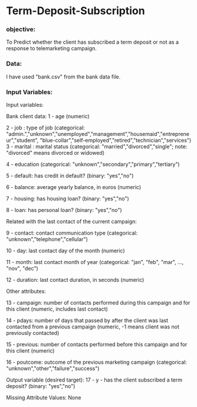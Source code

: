 # Term-Deposit-Subscription

### objective: 
To Predict whether the client has subscribed a term deposit or not as a response to telemarketing campaign.


### Data: 
I have used "bank.csv" from the bank data file.

### Input Variables:

Input variables:

Bank client data:
1 - age (numeric)

2 - job : type of job (categorical: "admin.","unknown","unemployed","management","housemaid","entrepreneur","student",     "blue-collar","self-employed","retired","technician","services") 3 - marital : marital status (categorical: "married","divorced","single"; note: "divorced" means divorced or widowed)

4 - education (categorical: "unknown","secondary","primary","tertiary")

5 - default: has credit in default? (binary: "yes","no")

6 - balance: average yearly balance, in euros (numeric)

7 - housing: has housing loan? (binary: "yes","no")

8 - loan: has personal loan? (binary: "yes","no")

Related with the last contact of the current campaign:

9 - contact: contact communication type (categorical: "unknown","telephone","cellular")

10 - day: last contact day of the month (numeric)

11 - month: last contact month of year (categorical: "jan", "feb", "mar", ..., "nov", "dec")

12 - duration: last contact duration, in seconds (numeric)

Other attributes:

13 - campaign: number of contacts performed during this campaign and for this client (numeric, includes last contact)

14 - pdays: number of days that passed by after the client was last contacted from a previous campaign (numeric, -1 means  client was not previously contacted)

15 - previous: number of contacts performed before this campaign and for this client (numeric)

16 - poutcome: outcome of the previous marketing campaign (categorical: "unknown","other","failure","success")

Output variable (desired target): 17 - y - has the client subscribed a term deposit? (binary: "yes","no")

Missing Attribute Values: None
